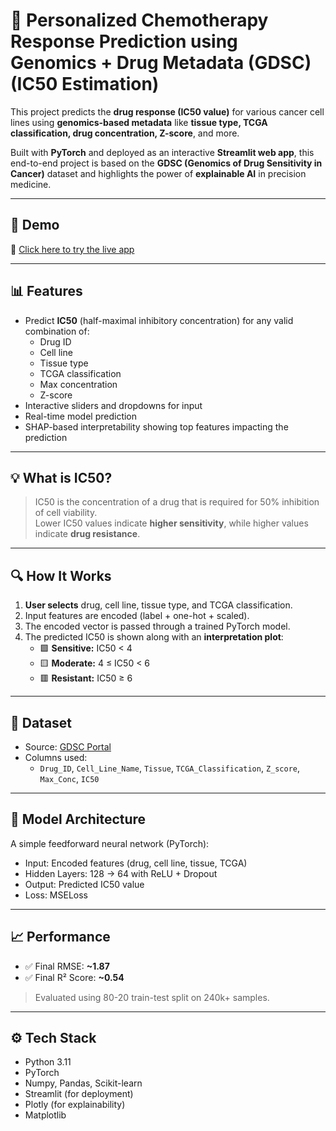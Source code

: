 # 💊 Personalized Chemotherapy Response Prediction using Genomics + Drug Metadata (GDSC) (IC50 Estimation)

This project predicts the **drug response (IC50 value)** for various cancer cell lines using **genomics-based metadata** like **tissue type, TCGA classification, drug concentration, Z-score**, and more.

Built with **PyTorch** and deployed as an interactive **Streamlit web app**, this end-to-end project is based on the **GDSC (Genomics of Drug Sensitivity in Cancer)** dataset and highlights the power of **explainable AI** in precision medicine.

---

## 🚀 Demo

🔗 [Click here to try the live app](https://chemo-response-predictor.streamlit.app)

---

## 📊 Features

- Predict **IC50** (half-maximal inhibitory concentration) for any valid combination of:
  - Drug ID
  - Cell line
  - Tissue type
  - TCGA classification
  - Max concentration
  - Z-score
- Interactive sliders and dropdowns for input
- Real-time model prediction
- SHAP-based interpretability showing top features impacting the prediction

---

## 💡 What is IC50?

> IC50 is the concentration of a drug that is required for 50% inhibition of cell viability.  
> Lower IC50 values indicate **higher sensitivity**, while higher values indicate **drug resistance**.

---

## 🔍 How It Works

1. **User selects** drug, cell line, tissue type, and TCGA classification.
2. Input features are encoded (label + one-hot + scaled).
3. The encoded vector is passed through a trained PyTorch model.
4. The predicted IC50 is shown along with an **interpretation plot**:
   - 🟩 **Sensitive:** IC50 < 4
   - 🟨 **Moderate:** 4 ≤ IC50 < 6
   - 🟥 **Resistant:** IC50 ≥ 6

---


## 📁 Dataset

- Source: [GDSC Portal](https://www.cancerrxgene.org/)
- Columns used:
  - `Drug_ID`, `Cell_Line_Name`, `Tissue`, `TCGA_Classification`, `Z_score`, `Max_Conc`, `IC50`

---

## 🧠 Model Architecture

A simple feedforward neural network (PyTorch):

- Input: Encoded features (drug, cell line, tissue, TCGA)
- Hidden Layers: 128 → 64 with ReLU + Dropout
- Output: Predicted IC50 value
- Loss: MSELoss

---

## 📈 Performance

- ✅ Final RMSE: **~1.87**
- ✅ Final R² Score: **~0.54**

> Evaluated using 80-20 train-test split on 240k+ samples.

---

## ⚙️ Tech Stack

- Python 3.11
- PyTorch
- Numpy, Pandas, Scikit-learn
- Streamlit (for deployment)
- Plotly (for explainability)
- Matplotlib
